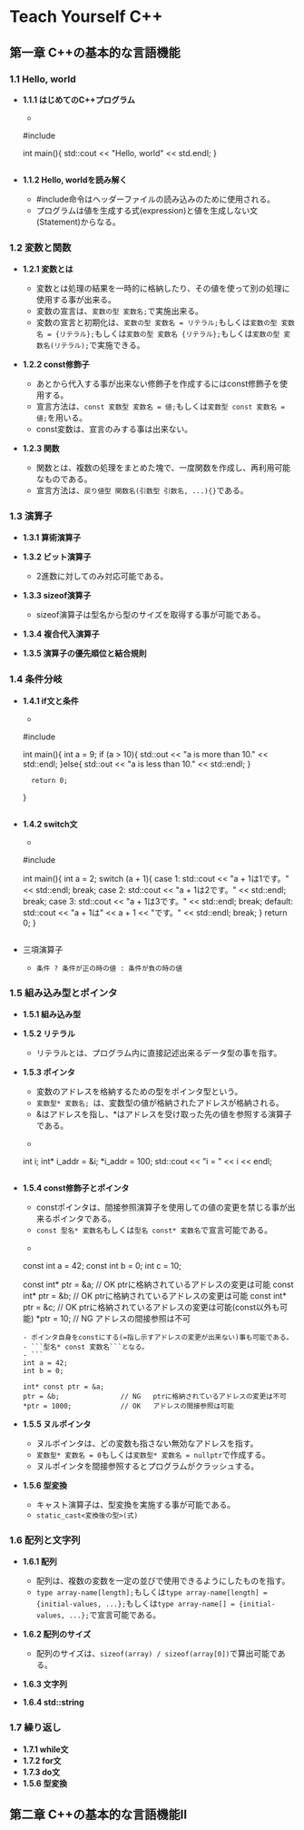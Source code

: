 # Teach Yourself C++



## 第一章 C++の基本的な言語機能


### 1.1 Hello, world
- **1.1.1 はじめてのC++プログラム**
    - ```
    #include <iostream>

    int main(){
        std::cout << "Hello, world" << std.endl;
    }
    
    ```

- **1.1.2 Hello, worldを読み解く**
    - #include命令はヘッダーファイルの読み込みのために使用される。
    - プログラムは値を生成する式(expression)と値を生成しない文(Statement)からなる。


### 1.2 変数と関数
- **1.2.1 変数とは**
    - 変数とは処理の結果を一時的に格納したり、その値を使って別の処理に使用する事が出来る。
    - 変数の宣言は、```変数の型 変数名;```で実施出来る。
    - 変数の宣言と初期化は、```変数の型 変数名 = リテラル;```もしくは```変数の型 変数名 = {リテラル};```もしくは```変数の型 変数名 {リテラル};```もしくは```変数の型 変数名(リテラル);```で実施できる。

- **1.2.2 const修飾子**
    - あとから代入する事が出来ない修飾子を作成するにはconst修飾子を使用する。
    - 宣言方法は、```const 変数型 変数名 = 値;```もしくは```変数型 const 変数名 = 値;```を用いる。
    - const変数は、宣言のみする事は出来ない。

- **1.2.3 関数**
    - 関数とは、複数の処理をまとめた塊で、一度関数を作成し、再利用可能なものである。
    - 宣言方法は、```戻り値型 関数名(引数型 引数名, ...){}```である。


### 1.3 演算子
- **1.3.1 算術演算子**

- **1.3.2 ビット演算子**
    - 2進数に対してのみ対応可能である。

- **1.3.3 sizeof演算子**
    - sizeof演算子は型名から型のサイズを取得する事が可能である。

- **1.3.4 複合代入演算子**

- **1.3.5 演算子の優先順位と結合規則**

### 1.4 条件分岐
- **1.4.1 if文と条件**
    - ```
    #include <iostream>

    int main(){
        int a = 9;
        if (a > 10){
            std::out << "a is more than 10." << std::endl;
        }else{
            std::out << "a is less than 10." << std::endl;
        }

        return 0;
    }
    ```

- **1.4.2 switch文**
    - ```
    #include <iostream>

    int main(){
        int a = 2;
        switch (a + 1){
            case 1:
                std::cout << "a + 1は1です。" << std::endl;
                break;
            case 2:
                std::cout << "a + 1は2です。" << std::endl;
                break;
            case 3:
                std::cout << "a + 1は3です。"  << std::endl;
                break;
            default:
                std::cout << "a + 1は" << a + 1 << "です。" << std::endl;
                break;
        }
        return 0;
    }
    ```
- 三項演算子
    - ```条件 ? 条件が正の時の値 : 条件が負の時の値```

### 1.5 組み込み型とポインタ

- **1.5.1 組み込み型**

- **1.5.2 リテラル**
    - リテラルとは、プログラム内に直接記述出来るデータ型の事を指す。

- **1.5.3 ポインタ**
    - 変数のアドレスを格納するための型をポインタ型という。
    - ```変数型* 変数名; ```は、変数型の値が格納されたアドレスが格納される。
    - &はアドレスを指し、*はアドレスを受け取った先の値を参照する演算子である。
    - ```cpp
    int i;
    int* i_addr = &i;
    *i_addr = 100;
    std::cout << "i = " << i << endl; 
    ```

- **1.5.4 const修飾子とポインタ**
    - constポインタは、間接参照演算子を使用しての値の変更を禁じる事が出来るポインタである。
    - ```const 型名* 変数名```もしくは```型名 const* 変数名```で宣言可能である。
    - ```
    const int a = 42;
    const int b = 0;
    int c = 10;

    const int* ptr = &a;    // OK   ptrに格納されているアドレスの変更は可能
    const int* ptr = &b;    // OK   ptrに格納されているアドレスの変更は可能
    const int* ptr = &c;    // OK   ptrに格納されているアドレスの変更は可能(const以外も可能)
    *ptr = 10;              // NG   アドレスの間接参照は不可
    ```
    - ポインタ自身をconstにする(=指し示すアドレスの変更が出来ない)事も可能である。
    - ```型名* const 変数名```となる。
    - ```
    int a = 42;
    int b = 0;

    int* const ptr = &a;    
    ptr = &b;               // NG   ptrに格納されているアドレスの変更は不可
    *ptr = 1000;            // OK   アドレスの間接参照は可能
    ``` 

- **1.5.5 ヌルポインタ**
    - ヌルポインタは、どの変数も指さない無効なアドレスを指す。
    - ```変数型* 変数名 = 0```もしくは```変数型* 変数名 = nullptr```で作成する。
    - ヌルポインタを間接参照するとプログラムがクラッシュする。

- **1.5.6 型変換**
    - キャスト演算子は、型変換を実施する事が可能である。
    - ```static_cast<変換後の型>(式)```

### 1.6 配列と文字列
- **1.6.1 配列**
    - 配列は、複数の変数を一定の並びで使用できるようにしたものを指す。
    - ```type array-name[length];```もしくは```type array-name[length] = {initial-values, ...};```もしくは```type array-name[] = {initial-values, ...};```で宣言可能である。

- **1.6.2 配列のサイズ**
    - 配列のサイズは、```sizeof(array) / sizeof(array[0])```で算出可能である。
- **1.6.3 文字列**
- **1.6.4 std::string**

### 1.7 繰り返し
- **1.7.1 while文**
- **1.7.2 for文**
- **1.7.3 do文**
- **1.5.6 型変換**


## 第二章 C++の基本的な言語機能Ⅱ